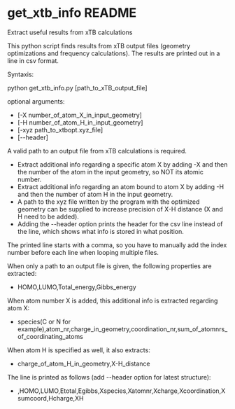 # get_xtb_info README
Extract useful results from xTB calculations

This python script finds results from xTB output files (geometry optimizations and frequency calculations).
The results are printed out in a line in csv format.

Syntaxis:

python get_xtb_info.py [path_to_xTB_output_file] 

optional arguments: 
* [-X number_of_atom_X_in_input_geometry] 
* [-H number_of_atom_H_in_input_geometry] 
* [-xyz path_to_xtbopt.xyz_file]
* [--header]

A valid path to an output file from xTB calculations is required.
* Extract additional info regarding a specific atom X by adding -X and then the number of the atom in the input geometry, so NOT its atomic number.
* Extract additional info regarding an atom bound to atom X by adding -H and then the number of atom H in the input geometry.
* A path to the xyz file written by the program with the optimized geometry can be supplied to increase precision of X-H distance (X and H need to be added).
* Adding the --header option prints the header for the csv line instead of the line, which shows what info is stored in what position.

The printed line starts with a comma, so you have to manually add the index number before each line when looping multiple files.

When only a path to an output file is given, the following properties are extracted:
* HOMO,LUMO,Total_energy,Gibbs_energy

When atom number X is added, this additional info is extracted regarding atom X:
* species(C or N for example),atom_nr,charge_in_geometry,coordination_nr,sum_of_atomnrs_of_coordinating_atoms

When atom H is specified as well, it also extracts:
* charge_of_atom_H_in_geometry,X-H_distance

The line is printed as follows (add --header option for latest structure):
* ,HOMO,LUMO,Etotal,Egibbs,Xspecies,Xatomnr,Xcharge,Xcoordination,Xsumcoord,Hcharge,XH

